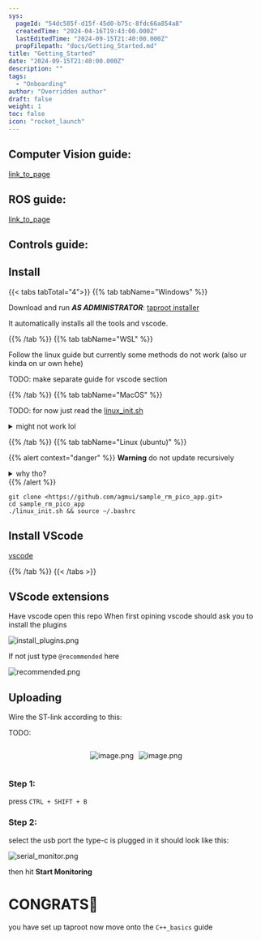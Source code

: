 ```yaml
---
sys:
  pageId: "54dc585f-d15f-45d0-b75c-8fdc66a854a8"
  createdTime: "2024-04-16T19:43:00.000Z"
  lastEditedTime: "2024-09-15T21:40:00.000Z"
  propFilepath: "docs/Getting_Started.md"
title: "Getting_Started"
date: "2024-09-15T21:40:00.000Z"
description: ""
tags:
  - "Onboarding"
author: "Overridden author"
draft: false
weight: 1
toc: false
icon: "rocket_launch"
---
```


## Computer Vision guide:

[link_to_page](86d45bc0-388b-4d26-8848-44f255f73d0e)

## ROS guide:

[link_to_page](3c76c1de-ec8f-46d6-8b0a-294005edc2d5)

## Controls guide:

## Install

{{< tabs tabTotal="4">}}
{{% tab tabName="Windows" %}}

Download and run _**AS ADMINISTRATOR**_: [taproot installer](https://github.com/Thornbots/TeachingFreshies/releases/tag/1.0)

It automatically installs all the tools and vscode.

{{% /tab %}}
{{% tab tabName="WSL" %}}

Follow the linux guide but currently some methods do not work (also ur kinda on ur own hehe)

TODO: make separate guide for vscode section

{{% /tab %}}
{{% tab tabName="MacOS" %}}

TODO: for now just read the [linux_init.sh](https://github.com/agmui/sample_rm_pico_app/blob/main/linux_init.sh)

<details>
<summary>might not work lol</summary>

`brew install libusb pkg-config`

Next install: [vscode](https://code.visualstudio.com/Download)

</details>

{{% /tab %}}
{{% tab tabName="Linux (ubuntu)" %}}

{{% alert context="danger" %}}
**Warning** do not update recursively
<details>
<summary>why tho?</summary>
There are some submodules that may go on for a while (like tinyusb) and I highly
recommend you don't need to get them.
If you want to see what submodules I update just look in `linux_init.sh`
</details>
{{% /alert %}}

```shell
git clone <https://github.com/agmui/sample_rm_pico_app.git>
cd sample_rm_pico_app
./linux_init.sh && source ~/.bashrc
```

## Install VScode

[vscode](https://code.visualstudio.com/Download)

{{% /tab %}}
{{< /tabs >}}

## VScode extensions

Have vscode open this repo
When first opining vscode should ask you to install the plugins

![install_plugins.png](https://prod-files-secure.s3.us-west-2.amazonaws.com/d518164a-d88e-44d1-a4ee-3adb3bd8bce0/89bd30f0-1825-4e77-867b-0a41ce370880/install_plugins.png?X-Amz-Algorithm=AWS4-HMAC-SHA256&X-Amz-Content-Sha256=UNSIGNED-PAYLOAD&X-Amz-Credential=ASIAZI2LB4664FHHDRO6%2F20250226%2Fus-west-2%2Fs3%2Faws4_request&X-Amz-Date=20250226T200839Z&X-Amz-Expires=3600&X-Amz-Security-Token=IQoJb3JpZ2luX2VjECwaCXVzLXdlc3QtMiJIMEYCIQDWHexBf762Mqwhs8o4Qg%2BaSib2cIM2kZET%2B%2F%2BHagRcfAIhAOVFNjQezSvuVw0CQ0fKRyGpZYLUDcyrib7OvX9ZPsNwKv8DCGUQABoMNjM3NDIzMTgzODA1IgzYA%2FSFFxVI%2BHSxT2oq3APb5Ivx9q0ky1ZoD4r%2BYsql4ZvQVXmGSJqyCQ9yym7Ej4fhfeCRB3AAFYu4U%2FXf6T5jHCvzjK4MhLMc0ZcVcPg3e%2BXiQ53gnDEMIaqcikwPiCR53oVVSAyYCLZc7kTk4oJbQX5mJ5Z0m9E0Ulm4VPFRCPra8J%2FpB1Copi5Jg%2BnqtjFJrL5NPeSUVveNTQs8pxrGpiXGAt7rE15ulcf6lkJXN5AiarSDTkFBV%2FgyY0qkAbBuBLUuDy%2FuOwAUvl6VQSmeSYmBN0xZM3QSqei%2FVcNqEDtFvdnoQh4cnfUPagecsQPV9NZ%2FpYy2oTM%2B4r9YqgAW2CwUbFrAC2pbc80lSYfphT46AqqcX5oy2wqVYgBQew8krx7AYlqEu0ZvqHvTeuFAMFnUJNGDLqKrFrva1aQ%2FRa9PXBnBvizoo0vRoAtQ9EKWCkMmw1GSzOgQGuMsKDSBAm5j4U%2Fz2L%2FEhaZlhWYxHlZ8cq1Cw0Wi%2BVSkTjHkaDSAItvYQVDeeo4KorByFiim8aAQnyioeWlx5HvsjC1zYfp7Icx9ulB4uCwryk1eVlZdYMUAQ%2FcdydlBKO%2F%2BG3zBB0q7dmgZb8BQ0Tp9Uwqikhjh3AqrOTN65WrA0VQhRNYe2xI7WK1MYXOUTzD94%2F29BjqkAVpkR99FpW7%2BBqpRQCsQW35wpuuwX%2FlyPJHCob%2FCRkQ80LJ7Tf6XSfTqEBmPUqYLtGjPnaJyvswzeoFjdmmJhOXzeIXLLiJyJEc7fCzgh1MywdtAKcr7Ei4Ns%2BhMf2M%2BARvqpmfvIWnArqAOQ1n2K1OAPitmftTba0tY%2FGT%2BbtFppHXmvx1aQ4G6A6m%2FZZcaXt03jA6EiEqGpBN%2FKuB0zLek0pqW&X-Amz-Signature=6346432f63f92f5d0ccc978b545979b83c006e4c146b0ce73365228cabf40f11&X-Amz-SignedHeaders=host&x-id=GetObject)

If not just type `@recommended` here  

![recommended.png](https://prod-files-secure.s3.us-west-2.amazonaws.com/d518164a-d88e-44d1-a4ee-3adb3bd8bce0/61e661e9-5d85-4dfc-be0d-8d2097a5e793/recommended.png?X-Amz-Algorithm=AWS4-HMAC-SHA256&X-Amz-Content-Sha256=UNSIGNED-PAYLOAD&X-Amz-Credential=ASIAZI2LB4664FHHDRO6%2F20250226%2Fus-west-2%2Fs3%2Faws4_request&X-Amz-Date=20250226T200839Z&X-Amz-Expires=3600&X-Amz-Security-Token=IQoJb3JpZ2luX2VjECwaCXVzLXdlc3QtMiJIMEYCIQDWHexBf762Mqwhs8o4Qg%2BaSib2cIM2kZET%2B%2F%2BHagRcfAIhAOVFNjQezSvuVw0CQ0fKRyGpZYLUDcyrib7OvX9ZPsNwKv8DCGUQABoMNjM3NDIzMTgzODA1IgzYA%2FSFFxVI%2BHSxT2oq3APb5Ivx9q0ky1ZoD4r%2BYsql4ZvQVXmGSJqyCQ9yym7Ej4fhfeCRB3AAFYu4U%2FXf6T5jHCvzjK4MhLMc0ZcVcPg3e%2BXiQ53gnDEMIaqcikwPiCR53oVVSAyYCLZc7kTk4oJbQX5mJ5Z0m9E0Ulm4VPFRCPra8J%2FpB1Copi5Jg%2BnqtjFJrL5NPeSUVveNTQs8pxrGpiXGAt7rE15ulcf6lkJXN5AiarSDTkFBV%2FgyY0qkAbBuBLUuDy%2FuOwAUvl6VQSmeSYmBN0xZM3QSqei%2FVcNqEDtFvdnoQh4cnfUPagecsQPV9NZ%2FpYy2oTM%2B4r9YqgAW2CwUbFrAC2pbc80lSYfphT46AqqcX5oy2wqVYgBQew8krx7AYlqEu0ZvqHvTeuFAMFnUJNGDLqKrFrva1aQ%2FRa9PXBnBvizoo0vRoAtQ9EKWCkMmw1GSzOgQGuMsKDSBAm5j4U%2Fz2L%2FEhaZlhWYxHlZ8cq1Cw0Wi%2BVSkTjHkaDSAItvYQVDeeo4KorByFiim8aAQnyioeWlx5HvsjC1zYfp7Icx9ulB4uCwryk1eVlZdYMUAQ%2FcdydlBKO%2F%2BG3zBB0q7dmgZb8BQ0Tp9Uwqikhjh3AqrOTN65WrA0VQhRNYe2xI7WK1MYXOUTzD94%2F29BjqkAVpkR99FpW7%2BBqpRQCsQW35wpuuwX%2FlyPJHCob%2FCRkQ80LJ7Tf6XSfTqEBmPUqYLtGjPnaJyvswzeoFjdmmJhOXzeIXLLiJyJEc7fCzgh1MywdtAKcr7Ei4Ns%2BhMf2M%2BARvqpmfvIWnArqAOQ1n2K1OAPitmftTba0tY%2FGT%2BbtFppHXmvx1aQ4G6A6m%2FZZcaXt03jA6EiEqGpBN%2FKuB0zLek0pqW&X-Amz-Signature=cf4a077139230f90d4a9d94ac9816249b72c6a23ce9dfb1ea5f9e6a74e114be0&X-Amz-SignedHeaders=host&x-id=GetObject)

## Uploading

Wire the ST-link according to this:

TODO:

<div style="display: flex;flex-direction: row; column-gap:10px; max-width: 630px;justify-content: center;">
<div>

![image.png](https://prod-files-secure.s3.us-west-2.amazonaws.com/d518164a-d88e-44d1-a4ee-3adb3bd8bce0/210ecb78-1116-4d7b-b9b7-2292f66fa2c2/image.png?X-Amz-Algorithm=AWS4-HMAC-SHA256&X-Amz-Content-Sha256=UNSIGNED-PAYLOAD&X-Amz-Credential=ASIAZI2LB466TGO47AEW%2F20250226%2Fus-west-2%2Fs3%2Faws4_request&X-Amz-Date=20250226T200841Z&X-Amz-Expires=3600&X-Amz-Security-Token=IQoJb3JpZ2luX2VjECwaCXVzLXdlc3QtMiJHMEUCIBoLvskJbBQ%2BEmkm6NQZ5mDmrFXyP9NscatBaQ1KFG5VAiEA8fzDqv1s77DMrgPguf%2BiYlfBXkSEDtjt1pF3UXswmUwq%2FwMIZRAAGgw2Mzc0MjMxODM4MDUiDMJqqYdVhZZHhOQBvyrcA1oiLVhjFeKpPQGmTFuhlJaO8NW%2BnAvg0OPY%2B5L4dN53mYyDhARPK9juP9Px3YIl3ngygd4WeF4J3hsS%2BG6dnIfHTT39K4prv4BSpH45aqzFSTw3U3rfJIf6ipk714gly7IaAuROXAD9sqC6NHAA%2F6hR%2B%2FUvhu8XzBdhw5wo%2Bttzcn448dH1bBgxHtPz7XPdBPZ8NgeF6fV6VelRUwR9HrtlhykmOMvm%2BcnBxAi2yYAGfJj9V4oJXoDqs5vrwe4P3i87D20zOk9KOY%2FYakSk%2FH1M2g5QV4WDYZ1Mh80evvVskTROKfvFFGgAilK14BtHWqCGZaZCe%2BL2024AlIt54rFae2DFAnpZpV13GMv1J%2Fs96BDV8kTbb31oezbuh2WkmgSs7EfFJrvR6A8mGNUVa%2B1NH2BlaBR%2Ffj3bn9yXaXiKQ4SSomBJZ05zeYMRHtUPIZkdxJTexT3CBWxFspX4SlvPJSwhFhlnfBFFCryHGDiD%2BIfh6y9ZMo0i5kjRkuQW0NkhuDfFiVKnv2xqXifHB2%2BUeAIwi%2FXXvqvxvNA%2Bv3XIMcUd7R5kZ17hOL59bWFfJOFpiq6Vahes9grI8j6uVC4r%2FkfHqNAv1gHvDMBQ4nN%2BaO5HiwMJrKWNb2pGMIDl%2Fb0GOqUBcOxTg1ucO3y3c%2Fi85vJbjbQmO6%2FjTTZcubxDTjRJEZD5sBvqoX5MA4uD6xyOQWRzHmZD3AFfX81f4OGb99Jyddl7DIqho4KvOh8YeRVZfqfeulPG0dNeXvEPkbxT3ENbrZBY%2FPsl8r8KCDAbs%2B1KSWXGQhhVlG4Xkqhu4jrGbmQoHHgEJXPXMAGP%2BewNoiSOr5swSxvSI0wVeDBwZSmZgcAiTdh%2B&X-Amz-Signature=fbd0bf78a3b37f4ad32557e5fd8bf8424a83a244cb6fda0bd8bea01033bce59a&X-Amz-SignedHeaders=host&x-id=GetObject)

</div>
<div>

![image.png](https://prod-files-secure.s3.us-west-2.amazonaws.com/d518164a-d88e-44d1-a4ee-3adb3bd8bce0/33a0fd0f-8ca6-4a86-8e09-26e95ded1fff/image.png?X-Amz-Algorithm=AWS4-HMAC-SHA256&X-Amz-Content-Sha256=UNSIGNED-PAYLOAD&X-Amz-Credential=ASIAZI2LB4667JWG2VFQ%2F20250226%2Fus-west-2%2Fs3%2Faws4_request&X-Amz-Date=20250226T200841Z&X-Amz-Expires=3600&X-Amz-Security-Token=IQoJb3JpZ2luX2VjECwaCXVzLXdlc3QtMiJIMEYCIQDS8h4ePZ8W%2B8wc0eSudvkef%2F45RZG6951ZMgW7Z9dUIAIhAO3oDIXgbig1OdrwMuxSGAs1AGB8dQniO0hDf%2FBzuC1FKv8DCGUQABoMNjM3NDIzMTgzODA1Igzvi8JsqT2wPNUHkJYq3AOVa0i0y0%2FuAyWe%2FHX6iwxnW92NCMu%2BQbCuVCCt2XIH%2BSYr%2FI6w9e7Lu7VgL3lTeheioVjaOo3qp2a%2FSVcz4e8Y%2B1RNKzIlEMjg%2BOPvaFAkfcUiV0MUkcv3soCvSlYFNSbynXpGKXWu%2F%2B%2FOBF6Ej3Mw98%2B8EXvzEWRWWm%2FK6RcMCAkASz%2Fwe1ot53u1dhLxd%2FkFLC6fxFJPXzRiGnNPzpmzOJ9reOLn8l309GPXkOhGY4KEAHiHjLaZ%2F9cutpfq7jLJIHHcC8ZyYBynwV%2F4sIhh0Rx3jsreJOhXSR%2BIQuwarWY9CEtkVCu4QJyw%2FxZkvSEiAOuxbARcP5iT%2FxHNbxFYtT6oH0quOL%2FCj8d%2FWV3VjTxlitcnN2CAKyO0F3C%2BkM7iM5%2BQE7bj1NXF%2FQaD1RFKNke1Tv97a9l5JugM2DLJkDdXzEIuRmzzX5qlG%2BpNnOi8jlzmXTpllbTcymILyQ4bfavSSLjkF3igvu%2BaqBiJEO%2Fpku37kd7cvngIw8AssX09VT%2FewL3pyG9QqnXweQbFD%2FI%2BMrKeZnpjPX04wSSdUSIcKKFXP6RLJ19DM4vfXtIlAZnkdeEIvKRa78RLNdX%2Fd3dzYJbwgGxuPGn%2BjN0Xs06knFaeQMRKbtje3TDu4%2F29BjqkAUUW%2BB4RBD2OCGXZSwpqXbZLvS1ZEDaDQEn6%2B6wHHqJZ7YRs8JqCrYLnznXqxpJq%2FVo%2F9HSPbV0457uWiR21lvQcL9IaLM3IlWsl03n6B9upTT%2BrBTHDtCBgNtTPrfOlM0DqUzvmsuXZ9P8iPZ3WjeSB9Jidr7fjPOIGIzdh9hteB8MwYU34FKn%2BL2dkYcXA1DbZ2EcWZu5zMur1zWlFLQbsrbuf&X-Amz-Signature=9f3db871d375441244e07ad9fc3c65acb48f06747ab2cb55a5ffb6835ba4c00e&X-Amz-SignedHeaders=host&x-id=GetObject)

</div>
</div>

### Step 1:

press `CTRL + SHIFT + B`

### Step 2:

select the usb port the type-c is plugged in it should look like this:

![serial_monitor.png](https://prod-files-secure.s3.us-west-2.amazonaws.com/d518164a-d88e-44d1-a4ee-3adb3bd8bce0/f03f4774-05d4-4393-b6a0-d5efb6d315ab/serial_monitor.png?X-Amz-Algorithm=AWS4-HMAC-SHA256&X-Amz-Content-Sha256=UNSIGNED-PAYLOAD&X-Amz-Credential=ASIAZI2LB4664FHHDRO6%2F20250226%2Fus-west-2%2Fs3%2Faws4_request&X-Amz-Date=20250226T200839Z&X-Amz-Expires=3600&X-Amz-Security-Token=IQoJb3JpZ2luX2VjECwaCXVzLXdlc3QtMiJIMEYCIQDWHexBf762Mqwhs8o4Qg%2BaSib2cIM2kZET%2B%2F%2BHagRcfAIhAOVFNjQezSvuVw0CQ0fKRyGpZYLUDcyrib7OvX9ZPsNwKv8DCGUQABoMNjM3NDIzMTgzODA1IgzYA%2FSFFxVI%2BHSxT2oq3APb5Ivx9q0ky1ZoD4r%2BYsql4ZvQVXmGSJqyCQ9yym7Ej4fhfeCRB3AAFYu4U%2FXf6T5jHCvzjK4MhLMc0ZcVcPg3e%2BXiQ53gnDEMIaqcikwPiCR53oVVSAyYCLZc7kTk4oJbQX5mJ5Z0m9E0Ulm4VPFRCPra8J%2FpB1Copi5Jg%2BnqtjFJrL5NPeSUVveNTQs8pxrGpiXGAt7rE15ulcf6lkJXN5AiarSDTkFBV%2FgyY0qkAbBuBLUuDy%2FuOwAUvl6VQSmeSYmBN0xZM3QSqei%2FVcNqEDtFvdnoQh4cnfUPagecsQPV9NZ%2FpYy2oTM%2B4r9YqgAW2CwUbFrAC2pbc80lSYfphT46AqqcX5oy2wqVYgBQew8krx7AYlqEu0ZvqHvTeuFAMFnUJNGDLqKrFrva1aQ%2FRa9PXBnBvizoo0vRoAtQ9EKWCkMmw1GSzOgQGuMsKDSBAm5j4U%2Fz2L%2FEhaZlhWYxHlZ8cq1Cw0Wi%2BVSkTjHkaDSAItvYQVDeeo4KorByFiim8aAQnyioeWlx5HvsjC1zYfp7Icx9ulB4uCwryk1eVlZdYMUAQ%2FcdydlBKO%2F%2BG3zBB0q7dmgZb8BQ0Tp9Uwqikhjh3AqrOTN65WrA0VQhRNYe2xI7WK1MYXOUTzD94%2F29BjqkAVpkR99FpW7%2BBqpRQCsQW35wpuuwX%2FlyPJHCob%2FCRkQ80LJ7Tf6XSfTqEBmPUqYLtGjPnaJyvswzeoFjdmmJhOXzeIXLLiJyJEc7fCzgh1MywdtAKcr7Ei4Ns%2BhMf2M%2BARvqpmfvIWnArqAOQ1n2K1OAPitmftTba0tY%2FGT%2BbtFppHXmvx1aQ4G6A6m%2FZZcaXt03jA6EiEqGpBN%2FKuB0zLek0pqW&X-Amz-Signature=840d9b85302c7d0aedc221484beb59be63c0f65ac6e95990a55a55853210bf62&X-Amz-SignedHeaders=host&x-id=GetObject)

then hit **Start Monitoring**

# CONGRATS🎉

you have set up taproot now move onto the `C++_basics` guide
